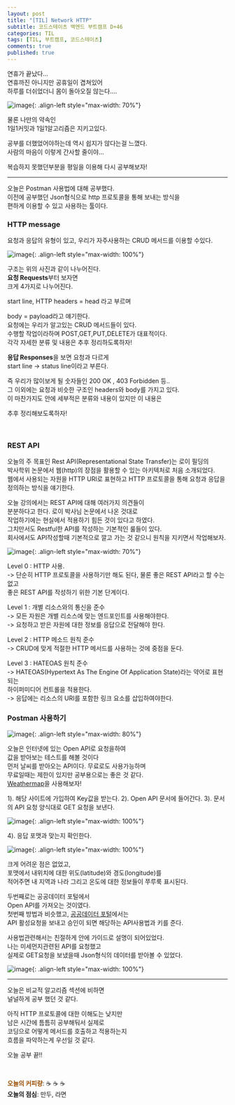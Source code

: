 ```yaml
---
layout: post
title: "[TIL] Network HTTP"
subtitle: 코드스테이츠 백엔드 부트캠프 D+46
categories: TIL
tags: [TIL, 부트캠프, 코드스테이츠]
comments: true
published: true
---  
```


연휴가 끝났다...  
연휴까진 아니지만 공휴일이 겹쳐있어  
하루를 더쉬었더니 몸이 돌아오질 않는다....

![image](https://lh3.googleusercontent.com/drive-viewer/AJc5JmQU9VHq9HJ4j7IkAUrnNoy2QH-BLWKBSu0ie0G4UrZhYO8wJUy2QgNZ8xvE5psoejrhRYmlcYQ=w3024-h1728){: .align-left style="max-width: 70%"}

물론 나만의 약속인  
1일1커밋과 1일1알고리즘은 지키고있다.

공부를 더했었어야하는데 역시 쉽지가 않다는걸 느꼈다.  
사람의 마음이 이렇게 간사할 줄이야...

복습하지 못했던부분을 평일을 이용해 다시 공부해보자!

---

오늘은 Postman 사용법에 대해 공부했다.  
이전에 공부했던 Json형식으로 http 프로토콜을 통해 보내는 방식을  
편하게 이용할 수 있고 사용하는 툴이다.

### **HTTP message**
요청과 응답의 유형이 있고, 우리가 자주사용하는 CRUD 메서드를 이용할 수있다.

![image](https://lh3.googleusercontent.com/drive-viewer/AJc5JmR7RbuoGfHe1a4HPm-I6HZW-DdFe1-yHz45HnCPFJXvVDhVSYoSSjfUsht05OKY2WWpj2vjc6s=w3024-h1728){: .align-left style="max-width: 100%"}

구조는 위의 사진과 같이 나누어진다.  
**요청  Requests**부터 보자면  
크게 4가지로 나누어진다.

start line, HTTP headers = head 라고 부르며

body = payload라고 얘기한다.  
요청에는 우리가 알고있는 CRUD 메서드들이 있다.  
수행할 작업이라하며 POST,GET,PUT,DELETE가 대표적이다.  
각각 자세한 분류 및 내용은 추후 정리하도록하자!

**응답 Responses**을 보면 요청과 다르게  
start line -> status line이라고 부른다.

즉 우리가 많이보게 될 숫자들인 200 OK , 403 Forbidden 등..  
그 이외에는 요청과 비슷한 구조인 headers와 body를 가지고 있다.  
이 마찬가지도 안에 세부적은 분류와 내용이 있지만 이 내용은

추후 정리해보도록하자!

<br/>

### **REST API**

오늘의 주 목표인 Rest API(Representational State Transfer)는 로이 필딩의  
박사학위 논문에서 웹(http)의 장점을 활용할 수 있는 아키텍처로 처음 소개되었다.  
웹에서 사용되는 자원을 HTTP URI로 표현하고 HTTP 프로토콜을 통해 요청과 응답을  
정의하는 방식을 얘기한다.

오늘 강의에서는 REST API에 대해 여러가지 의견들이  
분분하다고 한다. 로이 박사님 논문에서 나온 것대로  
작업하기에는 현실에서 적용하기 힘든 것이 있다고 하였다.  
그치만서도 Restful한 API를 작성하는 기본적인 룰들이 있다.  
회사에서도 API작성할때 기본적으로 깔고 가는 것 같으니 원칙을 지키면서 작업해보자.

![image](https://lh3.googleusercontent.com/drive-viewer/AJc5JmQ9o4USayRdUEIXGfLiwZF7iz2LC7BjWhJETpVaGcfefEumoLWktbNscZnf5iFFrTueH1z7-Ms=w3024-h1728){: .align-left style="max-width: 70%"}

Level 0 : HTTP 사용.  
-> 단순히 HTTP 프로토콜을 사용하기만 해도 된다, 물론 좋은 REST API라고 할 수는 없고  
좋은 REST API를 작성하기 위한 기본 단계이다.

Level 1 : 개별 리소스와의 통신을 준수  
-> 모든 자원은 개별 리소스에 맞는 엔드포인트를 사용해야한다.  
-> 요청하고 받은 자원에 대한 정보를 응답으로 전달해야 한다.

Level 2 : HTTP 메소드 원칙 준수  
-> CRUD에 맞게 적절한 HTTP 메서드를 사용하는 것에 중점을 둔다.

Level 3 : HATEOAS 원칙 준수  
-> HATEOAS(Hypertext As The Engine Of Application State)라는 약어로 표현되는  
하이퍼미디어 컨트롤을 적용한다.  
-> 응답에는 리소스의 URI를 포함한 링크 요소를 삽입하여야한다.

### **Postman 사용하기**

![image](https://lh3.googleusercontent.com/drive-viewer/AJc5JmTSxfFCtJqJrlLgiZii7Akpdqf7qEdQlzh4ZSM8pSrTPTXWpsc8iIXuNWqZOnPtswVB5WjhfuY=w3024-h1728){: .align-left style="max-width: 80%"}

오늘은 인터넷에 있는 Open API로 요청을하여  
값을 받아보는 테스트를 해볼 것이다  
먼저 날씨를 받아오는 API이다.  무료로도 사용가능하며  
무료일때는 제한이 있지만 공부용으로는 좋은 것 같다.  
[Weathermap]을 사용해보자!

[Weathermap]:https://openweathermap.org/api

1). 해당 사이트에 가입하여 Key값을 받는다.
2). Open API 문서에 들어간다.
3). 문서의 API 요청 양식대로 GET 요청을 보낸다.

![image](https://lh3.googleusercontent.com/drive-viewer/AJc5JmSV4JAreg4PtHAx7R6cnxtU_wAHjVHqgU44okIQcqfAiVoBxtcsxChWEGBwzMTLzNcLsKpWcPQ=w3024-h1728){: .align-left style="max-width: 100%"}

4). 응답 포맷과 맞는지 확인한다.

![image](https://lh3.googleusercontent.com/drive-viewer/AJc5JmRlyI-dqQOb6q_yVP0-DZjBbirudvnkkMdIyJhdIdiHLHZGW-FAMWq9cGIk_gUOTdLF3Mni_KU=w3024-h1728){: .align-left style="max-width: 100%"}

크게 어려운 점은 없었고,  
포맷에서 내위치에 대한 위도(latitude)와 경도(longitude)를  
적어주면 내 지역과 나라 그리고 온도에 대한 정보들이 쭈루룩 표시된다.


두번째로는 공공데이터 포털에서  
Open API를 가져오는 것이였다.  
첫번째 방법과 비슷했고, [공공데이터 포털]에서는  
API 활성요청을 보내고 승인이 되면  해당하는 API사용법과 키를 준다.

[공공데이터 포털]:https://www.data.go.kr/index.do

사용법관련해서는 친절하게 안에 가이드로 설명이 되어있었다.  
나는 미세먼지관련된 API를 요청했고  
실제로 GET요청을 보냈을때 Json형식의 데이터를 받아볼 수 있었다.

![image](https://lh3.googleusercontent.com/drive-viewer/AJc5JmR61sRDCPfGTbFuHDUEgbAgX19teNSUYHocfJrcTpNurElOGNjkygmdPdcqVnxtLrCd8M8ukTg=w3024-h1728){: .align-left style="max-width: 100%"}

---

오늘은 비교적 알고리즘 섹션에 비하면  
널널하게 공부 했던 것 같다.

아직 HTTP 프로토콜에 대한 이해도는 낮지만  
남은 시간에 틈틈히 공부해둬서 실제로  
코딩으로 어떻게 메서드를 호출하고 적용하는지  
흐름을 파악하는게 우선일 것 같다.

오늘 공부 끝!!



<br/>

<span style="color:#994C00">**오늘의 커피량**</span>: ☕️ ☕️ ☕️    
**오늘의 점심**: 만두, 라면